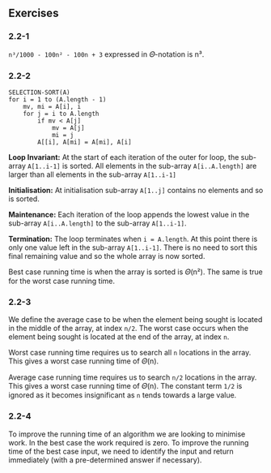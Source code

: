 ## Exercises

### 2.2-1

`n³/1000 - 100n² - 100n + 3` expressed in 𝛩-notation is n³.

### 2.2-2

```plain
SELECTION-SORT(A)
for i = 1 to (A.length - 1)
	mv, mi = A[i], i
	for j = i to A.length
		if mv < A[j]
			mv = A[j]
			mi = j
		A[[i], A[mi] = A[mi], A[i]
```

**Loop Invariant:** At the start of each iteration of the outer for loop, the sub-array `A[1..i-1]` is sorted. All elements in the sub-array `A[i..A.length]` are larger than all elements in the sub-array `A[1..i-1]`

**Initialisation:** At initialisation sub-array `A[1..j]` contains no elements and so is sorted.

**Maintenance:** Each iteration of the loop appends the lowest value in the sub-array `A[i..A.length]` to the sub-array `A[1..i-1]`.

**Termination:** The loop terminates when `i = A.length`. At this point there is only one value left in the sub-array `A[1..i-1]`. There is no need to sort this final remaining value and so the whole array is now sorted.

Best case running time is when the array is sorted is 𝛩(n²). The same is true for the worst case running time.

### 2.2-3

We define the average case to be when the element being sought is located in the middle of the array, at index `n/2`. The worst case occurs when the element being sought is located at the end of the array, at index `n`.

Worst case running time requires us to search all `n` locations in the array. This gives a worst case running time of 𝛩(n).

Average case running time requires us to search `n/2` locations in the array. This gives a worst case running time of 𝛩(n). The constant term `1/2` is ignored as it becomes insignificant as `n` tends towards a large value.

### 2.2-4

To improve the running time of an algorithm we are looking to minimise work. In the best case the work required is zero. To improve the running time of the best case input, we need to identify the input and return immediately (with a pre-determined answer if necessary).
